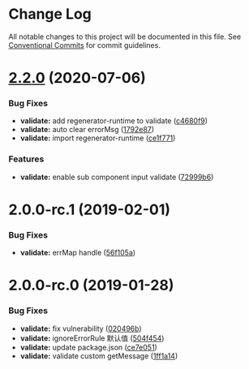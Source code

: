 # Change Log

All notable changes to this project will be documented in this file.
See [Conventional Commits](https://conventionalcommits.org) for commit guidelines.

# [2.2.0](https://github.com/wxajs/wxa/compare/v2.1.14...v2.2.0) (2020-07-06)


### Bug Fixes

* **validate:** add regenerator-runtime to validate ([c4680f9](https://github.com/wxajs/wxa/commit/c4680f927059251e559301836c2521b0b07ebfcc))
* **validate:** auto clear errorMsg ([1792e87](https://github.com/wxajs/wxa/commit/1792e87723ceb8aac3aeb2671ca87eadee83bfaa))
* **validate:** import regenerator-runtime ([ce1f771](https://github.com/wxajs/wxa/commit/ce1f771b10189e57aa406e1aae44562d0113048d))


### Features

* **validate:** enable sub component input validate ([72999b6](https://github.com/wxajs/wxa/commit/72999b6c10b28a47830efd6bf81b24cace8bddbf))





# 2.0.0-rc.1 (2019-02-01)


### Bug Fixes

* **validate:** errMap handle ([56f105a](https://github.com/wxajs/wxa/commit/56f105a))



# 2.0.0-rc.0 (2019-01-28)


### Bug Fixes

* **validate:** fix vulnerability ([020496b](https://github.com/wxajs/wxa/commit/020496b))
* **validate:** ignoreErrorRule 默认值 ([504f454](https://github.com/wxajs/wxa/commit/504f454))
* **validate:** update package.json ([ce7e051](https://github.com/wxajs/wxa/commit/ce7e051))
* **validate:** validate custom getMessage ([1ff1a14](https://github.com/wxajs/wxa/commit/1ff1a14))
